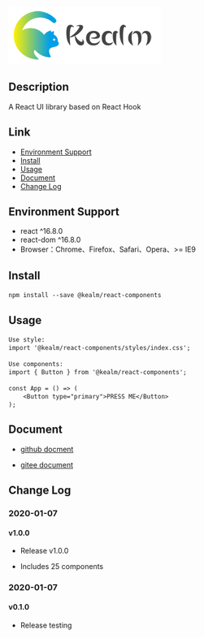 ![logo](./src/assets/imgs/logo-small.png "Kealm React Components")

## Description

A React UI library based on React Hook

## Link

- <a href="#doc_1">Environment Support</a>
- <a href="#doc_2">Install</a>
- <a href="#doc_3">Usage</a>
- <a href="#doc_4">Document</a>
- <a href="#doc_5">Change Log</a>

<h2 id="doc_1">Environment Support</h2>

- react ^16.8.0
- react-dom ^16.8.0
- Browser：Chrome、Firefox、Safari、Opera、>= IE9

<h2 id="doc_2">Install</h2>

    npm install --save @kealm/react-components
    
<h2 id="doc_3">Usage</h2>

    Use style:
    import '@kealm/react-components/styles/index.css';
    
    Use components:
    import { Button } from '@kealm/react-components';
     
    const App = () => (
        <Button type="primary">PRESS ME</Button>
    );
    
<h2 id="doc_4">Document</h2>

- [github docment](https://karmiy.github.io/kealm-react-components/dist/index.html)

- [gitee document](http://karmiy.gitee.io/kealm-react-components)

<h2 id="doc_5">Change Log</h2>

### 2020-01-07

#### v1.0.0

- Release v1.0.0

- Includes 25 components

### 2020-01-07

#### v0.1.0

- Release testing
    

